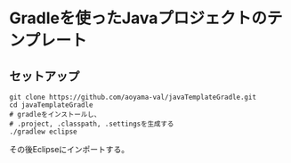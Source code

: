 # Gradleを使ったJavaプロジェクトのテンプレート

## セットアップ

```
git clone https://github.com/aoyama-val/javaTemplateGradle.git
cd javaTemplateGradle
# gradleをインストールし、
# .project, .classpath, .settingsを生成する
./gradlew eclipse
```

その後Eclipseにインポートする。
